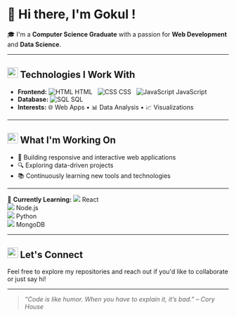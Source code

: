 # 👋 Hi there, I'm Gokul !

🎓 I'm a **Computer Science Graduate** with a passion for **Web Development** and **Data Science**.

---

## <img src="https://img.icons8.com/color/48/000000/source-code.png" width="24"/> Technologies I Work With

- **Frontend:** ![HTML](https://img.icons8.com/color/24/html-5.png) HTML &nbsp; ![CSS](https://img.icons8.com/color/24/css3.png) CSS &nbsp; ![JavaScript](https://img.icons8.com/color/24/javascript.png) JavaScript  
- **Database:** ![SQL](https://img.icons8.com/ios-filled/24/000000/sql.png) SQL  
- **Interests:** 🌐 Web Apps • 📊 Data Analysis • 📈 Visualizations

---

## <img src="https://img.icons8.com/fluency/48/000000/rocket.png" width="24"/> What I'm Working On

- 🌟 Building responsive and interactive web applications  
- 🔍 Exploring data-driven projects  
- 📚 Continuously learning new tools and technologies  

---
📖 **Currently Learning:** 
  ![](https://img.icons8.com/officel/24/react.png) React  
  ![](https://img.icons8.com/color/24/nodejs.png) Node.js  
  ![](https://img.icons8.com/color/24/python.png) Python  
  ![](https://img.icons8.com/color/24/mongodb.png) MongoDB

---

## <img src="https://img.icons8.com/fluency/48/000000/mail.png" width="24"/> Let's Connect

Feel free to explore my repositories and reach out if you'd like to collaborate or just say hi!

---

> *“Code is like humor. When you have to explain it, it’s bad.” – Cory House*

